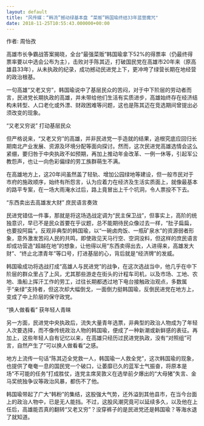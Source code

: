 ```yaml
---
layout: default
title: "风传媒：“韩流”撼动绿基本盘 “菜贩”韩国瑜终结33年蓝营魔咒"
date: 2018-11-25T10:55:43.000000+00:00
---
```


作者: 周怡孜

高雄市长争霸战答案揭晓，全台“最强菜贩”韩国瑜拿下52%的得票率（仍最终得票率要以中选会公布为主），击败对手陈其迈，打破国民党在高雄市20年来（原高雄县33年），从未执政的纪录，成功撼动民进党上下，更冲垮了绿营长期在地经营的政治根基。

一句高雄“又老又穷”，韩国瑜说中了基层民众的苦闷，对于中下阶层的劳动者而言，民进党长期执政的高雄，并未带给他们生活有实质进步，高雄始终存在经济结构未转型、人口老化或外漂、财政困难等问题，这也是陈其迈在竞选期间曾提出必须改变的现象。

“又老又穷说” 打动基层民众

但严格说来，“又老又穷”的高雄，并非民进党一手造就的结果，追根究底应回归长期南北产业发展、资源及环境分配等面向探讨。然而，这次民进党高雄选情会这么紧绷，要归咎于中央执政不如预期，再加上推动年金改革、一例一休等，引起军公教怨声，也让一向色彩偏绿的劳工族群萌生不满。

在高雄地方上，这20年间虽然盖了轻轨、增加公园绿地等建设，但一般市民对于市府的施政顺序，始终有所怨言，认为应着力在经济及生活实质面上，就像最基本的路平专案，在一场大雨淹水过后，路上竟冒出上千个坑洞，令人票投不下去。

“东西卖出去高雄发大财” 庶民语言奏效

民进党错估一件事，那就是将这场选战定调为“民主保卫战”，但事实上，高阶的统独意识，早已不是民众首要在乎议题，总不能期待民众像过去一样，“肚子扁扁，也要投阿扁”。反观非典型的韩国瑜，以“一碗卤肉饭、一瓶矿泉水”的资源弱者形象，意外激发苦闷人民的共鸣，即使政见天马行空、空洞没料，但这样的庶民语言却成功营造“超越在地”的想象，让他得以用“东西卖得出去，人进得来，高雄发大财”、“终止北漂青年”等口号，打进基层的心，背后就是“经济牌”的发威。

韩国瑜成功将选战打成“高雄人与民进党”的战争，在这次选战当中，他几乎在中下阶层的群众里占了上风，尤其那些游走在街头的计程车司机，以及市场、工地、农地、渔船上挥汗工作的劳工，过往长期都透过地下电台接触政治观点，多数属于“亲绿”支持者，但这次却大幅倒戈，一面倒力挺韩国瑜，反倒民进党在地方上，变成了中上阶层的保守政党。

“换人做看看” 获年轻人青睐

另一方面，民进党中央执政后，流失大量青年选票，非典型的政治人物成为了年轻人次要选择，而不像传统政治人物的韩国瑜，便成了一种新潮或新鲜感的表征。再加上，这些年轻人自有记忆以来，在高雄只经历过民进党执政，没有“对照组”可言，自然产生了“可以换人做看看”之感。

地方上流传一句话“陈其迈全党救一人，韩国瑜一人救全党”，这次韩国瑜的现象，也提供了奄奄一息的国民党一个破口，让萎靡已久的蓝军士气振奋，将原本是场“不可能的任务”打成胜仗，连党主席吴敦义在选举前夕爆出的“大母猪”失言、金马奖统独争议等政治风暴，都伤不了他。

韩国瑜带起了广大“韩粉”的集结，这股强大气势，还外溢到其他县市，在当今台面上的政治人物中，已是无人能挡。不过，这股风潮究竟可以延续多久，以及他在上任后，高雄能否真的翻转“又老又穷”？没穿裤子的是民进党还是韩国瑜？等海水退了就知道。

